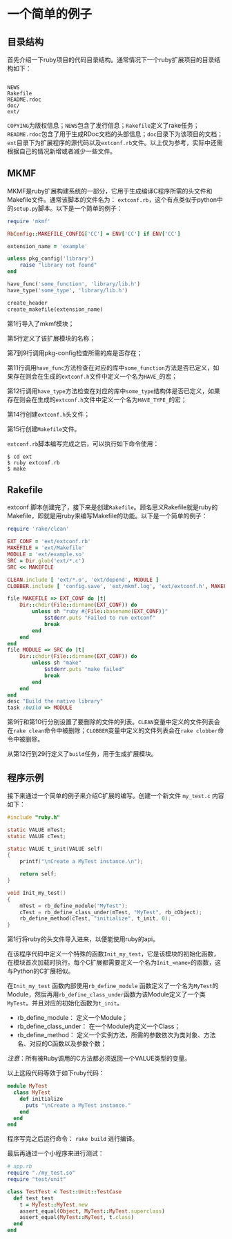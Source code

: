 # 一个简单的例子

## 目录结构

首先介绍一下ruby项目的代码目录结构。通常情况下一个ruby扩展项目的目录结构如下：

```

NEWS
Rakefile
README.rdoc
doc/
ext/
```

`COPYING`为版权信息；`NEWS`包含了发行信息；`Rakefile`定义了rake任务；`README.rdoc`包含了用于生成RDoc文档的头部信息；`doc`目录下为该项目的文档；`ext`目录下为扩展程序的源代码以及`extconf.rb`文件。以上仅为参考，实际中还需根据自己的情况新增或者减少一些文件。

## MKMF

MKMF是ruby扩展构建系统的一部分，它用于生成编译C程序所需的头文件和Makefile文件。通常该脚本的文件名为： `extconf.rb`，这个有点类似于python中的`setup.py`脚本。以下是一个简单的例子：

```ruby
require 'mkmf'

RbConfig::MAKEFILE_CONFIG['CC'] = ENV['CC'] if ENV['CC']

extension_name = 'example'

unless pkg_config('library')
    raise "library not found"
end

have_func('some_function', 'library/lib.h')
have_type('some_type', 'library/lib.h')

create_header
create_makefile(extension_name)
```

第1行导入了mkmf模块；

第5行定义了该扩展模块的名称；

第7到9行调用pkg-config检查所需的库是否存在；

第11行调用`have_func`方法检查在对应的库中`some_function`方法是否已定义，如果存在则会在生成的`extconf.h`文件中定义一个名为`HAVE_`的宏；

第12行调用`have_type`方法检查在对应的库中`some_type`结构体是否已定义，如果存在则会在生成的`extconf.h`文件中定义一个名为`HAVE_TYPE_`的宏；

第14行创建`extconf.h`头文件；

第15行创建`Makefile`文件。

`extconf.rb`脚本编写完成之后，可以执行如下命令使用：

```
$ cd ext
$ ruby extconf.rb
$ make
```


## Rakefile

extconf 脚本创建完了，接下来是创建`Rakefile`。顾名思义Rakefile就是ruby的Makefile，即就是用ruby来编写Makefile的功能。以下是一个简单的例子：

```ruby
require 'rake/clean'

EXT_CONF = 'ext/extconf.rb'
MAKEFILE = 'ext/Makefile'
MODULE = 'ext/example.so'
SRC = Dir.glob('ext/*.c')
SRC << MAKEFILE

CLEAN.include [ 'ext/*.o', 'ext/depend', MODULE ]
CLOBBER.include [ 'config.save', 'ext/mkmf.log', 'ext/extconf.h', MAKEFILE ]

file MAKEFILE => EXT_CONF do |t|
    Dir::chdir(File::dirname(EXT_CONF)) do
        unless sh "ruby #{File::basename(EXT_CONF)}"
            $stderr.puts "Failed to run extconf"
            break
        end
    end
end
file MODULE => SRC do |t|
    Dir::chdir(File::dirname(EXT_CONF)) do
        unless sh "make"
            $stderr.puts "make failed"
            break
        end
    end
end
desc "Build the native library"
task :build => MODULE
```

第9行和第10行分别设置了要删除的文件的列表。`CLEAN`变量中定义的文件列表会在`rake clean`命令中被删除；`CLOBBER`变量中定义的文件列表会在`rake clobber`命令中被删除。

从第12行到29行定义了`build`任务，用于生成扩展模块。

## 程序示例

接下来通过一个简单的例子来介绍C扩展的编写。创建一个新文件 `my_test.c` 内容如下：

```C
#include "ruby.h"

static VALUE mTest;
static VALUE cTest;

static VALUE t_init(VALUE self)
{
    printf("\nCreate a MyTest instance.\n");

    return self;
}

void Init_my_test()
{
    mTest = rb_define_module("MyTest");
    cTest = rb_define_class_under(mTest, "MyTest", rb_cObject);
    rb_define_method(cTest, "initialize", t_init, 0);
}
```

第1行将ruby的头文件导入进来，以便能使用ruby的api。

在该程序代码中定义一个特殊的函数`Init_my_test`，它是该模块的初始化函数，在模块首次加载时执行。每个C扩展都需要定义一个名为`Init_<name>`的函数，这与Python的C扩展相似。

在`Init_my_test` 函数内部使用`rb_define_module` 函数定义了一个名为`MyTest`的Module，然后再用`rb_define_class_under`函数为该Module定义了一个类`MyTest`。并且对应的初始化函数为`t_init`。

  * rb_define_module： 定义一个Module；
  * rb_define_class_under： 在一个Module内定义一个Class；
  * rb_define_method： 定义一个实例方法，所需的参数依次为类对象、方法名、对应的C函数以及参数个数；

*注意*：所有被Ruby调用的C方法都必须返回一个VALUE类型的变量。

以上这段代码等效于如下ruby代码：

```ruby
module MyTest
  class MyTest
    def initialize
      puts "\nCreate a MyTest instance."
    end
  end
end
```

程序写完之后运行命令： `rake build` 进行编译。

最后再通过一个小程序来进行测试：

```ruby
# app.rb
require "./my_test.so"
require "test/unit"

class TestTest < Test::Unit::TestCase
  def test_test
    t = MyTest::MyTest.new
    assert_equal(Object, MyTest::MyTest.superclass)
    assert_equal(MyTest::MyTest, t.class)
  end
end
```
